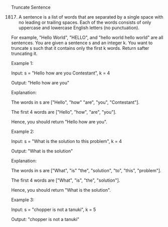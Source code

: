 Truncate Sentence

1817. A sentence is a list of words that are separated by a single space with no leading or trailing spaces. Each of the words consists of only uppercase and lowercase English letters (no punctuation).

For example, "Hello World", "HELLO", and "hello world hello world" are all sentences.
You are given a sentence s​​​​​​ and an integer k​​​​​​. You want to truncate s​​​​​​ such that it contains only the first k​​​​​​ words. Return s​​​​​​ after truncating it.



Example 1:

Input: s = "Hello how are you Contestant", k = 4

Output: "Hello how are you"

Explanation:

The words in s are ["Hello", "how" "are", "you", "Contestant"].

The first 4 words are ["Hello", "how", "are", "you"].

Hence, you should return "Hello how are you".

Example 2:

Input: s = "What is the solution to this problem", k = 4

Output: "What is the solution"

Explanation:

The words in s are ["What", "is" "the", "solution", "to", "this", "problem"].

The first 4 words are ["What", "is", "the", "solution"].

Hence, you should return "What is the solution".

Example 3:

Input: s = "chopper is not a tanuki", k = 5

Output: "chopper is not a tanuki"